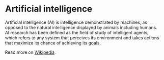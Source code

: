 # Artificial intelligence

Artificial intelligence (AI) is intelligence demonstrated by machines, as opposed to the natural intelligence displayed by animals including humans. AI research has been defined as the field of study of intelligent agents, which refers to any system that perceives its environment and takes actions that maximize its chance of achieving its goals.

Read more on [Wikipedia](https://en.wikipedia.org/wiki/Artificial_intelligence).
